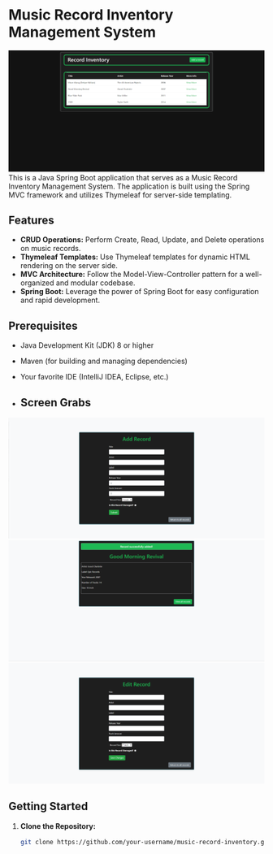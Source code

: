 # Music Record Inventory Management System
![Application Screenshot](./img/Index.png) 
This is a Java Spring Boot application that serves as a Music Record Inventory Management System. The application is built using the Spring MVC framework and utilizes Thymeleaf for server-side templating.

## Features

- **CRUD Operations:** Perform Create, Read, Update, and Delete operations on music records.
- **Thymeleaf Templates:** Use Thymeleaf templates for dynamic HTML rendering on the server side.
- **MVC Architecture:** Follow the Model-View-Controller pattern for a well-organized and modular codebase.
- **Spring Boot:** Leverage the power of Spring Boot for easy configuration and rapid development.

## Prerequisites

- Java Development Kit (JDK) 8 or higher
- Maven (for building and managing dependencies)
- Your favorite IDE (IntelliJ IDEA, Eclipse, etc.)

- ## Screen Grabs
![Application Screenshot](./img/Create.png) 
![Application Screenshot](./img/Details.png) 
![Application Screenshot](./img/Edit.png) 


## Getting Started

1. **Clone the Repository:**

   ```bash
   git clone https://github.com/your-username/music-record-inventory.git

